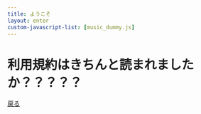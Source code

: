 ```yaml
---
title: ようこそ
layout: enter
custom-javascript-list: [music_dummy.js]
---
```


<h1>利用規約はきちんと読まれましたか？？？？？</h1>

<a href="./">戻る</a>